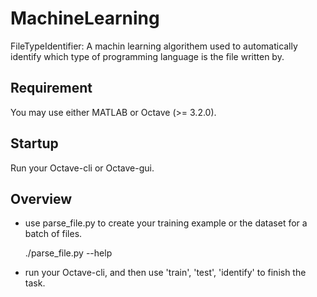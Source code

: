 MachineLearning
===============

FileTypeIdentifier: A machin learning algorithem used to automatically identify which type of programming language is the file written by.

Requirement
-----------

You may use either MATLAB or Octave (>= 3.2.0).

Startup
---

Run your Octave-cli or Octave-gui.

Overview
--------

* use parse_file.py to create your training example or the dataset for a batch of files.  

    ./parse_file.py --help

* run your Octave-cli, and then use 'train', 'test', 'identify' to finish the task.

